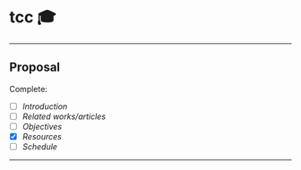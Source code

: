 # tcc :mortar_board:

---

## Proposal

Complete:

- [ ] *Introduction*
- [ ] *Related works/articles*
- [ ] *Objectives*
- [x] *Resources*
- [ ] *Schedule*

---
